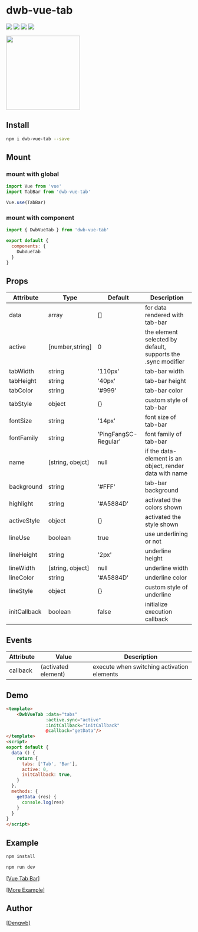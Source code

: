 # dwb-vue-tab

[![](https://img.shields.io/badge/vue-2.x-green.svg)]()
[![](https://img.shields.io/npm/v/dwb-vue-tab.svg?style=flat)](https://www.npmjs.com/package/vue-tab-bar)
[![](https://img.shields.io/npm/dt/dwb-vue-tab.svg)](https://www.npmjs.com/package/dwb-vue-tab)
[![](https://img.shields.io/github/stars/dengwb1991/vue-tab-bar.svg?style=social&label=Stars)]()

<img src="http://vuetool.dengwb.com/static/ezgif-1-b585a4936364.gif" width="200"/>

## Install

``` bash
npm i dwb-vue-tab --save
```

## Mount

### mount with global

``` javascript
import Vue from 'vue'
import TabBar from 'dwb-vue-tab'

Vue.use(TabBar)
```

### mount with component

``` javascript
import { DwbVueTab } from 'dwb-vue-tab'

export default {
  components: {
    DwbVueTab
  }
}
```

## Props

 Attribute | Type | Default | Description 
 --- | ---  | --- | --- 
 data  | array | [] | for data rendered with tab-bar
 active | [number,string] | 0 | the element selected by default, supports the .sync modifier
 tabWidth | string | '110px' | tab-bar width
 tabHeight | string | '40px' | tab-bar height
 tabColor | string | '#999' | tab-bar color
 tabStyle | object | {} | custom style of tab-bar
 fontSize | string | '14px' | font size of tab-bar
 fontFamily | string | 'PingFangSC-Regular' | font family of tab-bar
 name | [string, obejct] | null | if the data-element is an object, render data with name
 background | string | '#FFF' | tab-bar background
 highlight | string | '#A5884D' | activated the colors shown
 activeStyle | object | {} | activated the style shown
 lineUse | boolean | true | use underlining or not
 lineHeight | string | '2px' | underline height
 lineWidth | [string, object] | null | underline width
 lineColor | string | '#A5884D' | underline color
 lineStyle | object | {} | custom style of underline
 initCallback | boolean | false | initialize execution callback
 
 ## Events

Attribute | Value | Description
---- | --- | ---
callback | (activated element) | execute when switching activation elements

## Demo

```html
<template>
    <DwbVueTab :data="tabs"
               :active.sync="active"
               :initCallback="initCallback"
               @callback="getData"/>
</template>
<script>
export default {
  data () {
    return {
      tabs: ['Tab', 'Bar'],
      active: 0,
      initCallback: true,
    }
  },
  methods: {
    getData (res) {
      console.log(res)
    }
  }
}
</script>
```


## Example
```bash
npm install

npm run dev
```

[[Vue Tab Bar]](http://vuetool.dengwb.com/#/tab)

[[More Example]](https://github.com/dengwb1991/Tool/tree/master/src/components/Tab)

## Author
[[Dengwb]](http://www.dengwb.com/app/welcome.html)
